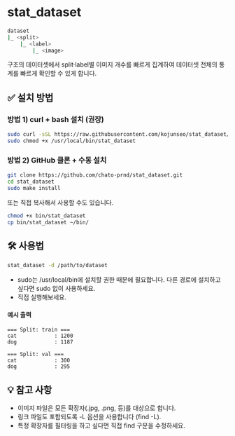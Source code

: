 # stat_dataset

```bash
dataset
|_ <split>
    |_ <label>
        |_ <image>
```
구조의 데이터셋에서 split·label별 이미지 개수를 빠르게 집계하여 데이터셋 전체의 통계를 빠르게 확인할 수 있게 합니다.


## ✅ 설치 방법

### 방법 1) curl + bash 설치 (권장)

```bash
sudo curl -sSL https://raw.githubusercontent.com/kojunseo/stat_dataset/main/bin/stat_dataset -o /usr/local/bin/stat_dataset
sudo chmod +x /usr/local/bin/stat_dataset
```

### 방법 2) GitHub 클론 + 수동 설치
```bash
git clone https://github.com/chato-prnd/stat_dataset.git
cd stat_dataset
sudo make install
```

또는 직접 복사해서 사용할 수도 있습니다.

```bash
chmod +x bin/stat_dataset
cp bin/stat_dataset ~/bin/
```

## 🛠 사용법
```bash
stat_dataset -d /path/to/dataset
```
* sudo는 /usr/local/bin에 설치할 권한 때문에 필요합니다. 다른 경로에 설치하고 싶다면 sudo 없이 사용하세요.
* 직접 실행해보세요.

#### 예시 출력
```
=== Split: train ===
cat            : 1200
dog            : 1187

=== Split: val ===
cat            : 300
dog            : 295
```

## 💡 참고 사항
* 이미지 파일은 모든 확장자(.jpg, .png, 등)를 대상으로 합니다.
* 링크 파일도 포함되도록 -L 옵션을 사용합니다 (find -L).
* 특정 확장자를 필터링을 하고 싶다면 직접 find 구문을 수정하세요.
